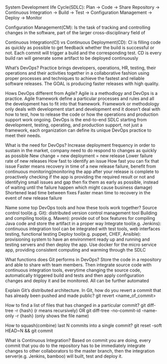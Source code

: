 System Development life Cycle(SDLC):
Plan → Code → Share Repository → Continuous Integration → Build → Test → Configuration Management → Deploy → Monitor

Configuration Management(CM):
Is the task of tracking and controlling changes in the software, part of the larger cross-disciplinary field of

Continuous Integration(CI) vs Continuous Deployment(CD):
CI is filling code as quickly as possible to get feedback whether the build is successful or not. Each commit will trigger a build and the corresponding test.
CD is every build ran will generate some artifact to be deployed continuously

What’s DevOps?
Practice brings developers, operations, HR, testing, their operations and their activities together in a collaborative fashion using proper processes and techniques to achieve the fastest and reliable software releases. The GOAL is producing faster releases with high quality.

Hows DevOps different from Agile?
Agile is a methodlogy and DevOps is a practice. Agile framework define a particular processes and rules and all the development has to fit into that framework. Framework or methodology only deals with development start and development end it doesn’t deal with how to test, how to release the code or how the operations and production support work ongoing. DevOps is the end-to-end SDLC starting from development, testing, operating, and production support, not just a framework, each organization can define its unique DevOps practice to meet their needs.

What is the need for DevOps?
Increase deployment frequency
 in order to sustain in the market, company need to do respond to changes as quickly as possible
New change = new deployment = new release
Lower failure rate of new releases
How fast to identify an issue
How fast you can fix that issue
Faster means recovery in time of a new release failure, benefit from continuous monitoring(monitoring the app after your release is complete to proactively checking if the app is providing the required result or not and identifying small issues and gap then fix them as early as possible, instead of waiting until the failure happen which might cause business damage)
Shortened lead time between fixes
Faster mean time to recovery in the event of new release failure

Name some top DevOps tools and how these tools work together?
Source control tool(e.g. Git): distributed version control management tool
Building and compiling tool(e.g. Maven): provide out of box features for compiling Java code and store the artifact in a proper way
Integrate tool(e.g. Jenkins): continuous integration tool can be integrated with test tools, web interfaces testing, functional testing
Deploy tool(e.g. puppet, CHEF, Ansible): provisioning system to have an environment ready up and running and testing servers and then deploy the app. Use docker for the micro service app, providing consistent computing and warming through the SDLC

What functions does Git performs in DevOps?
Store the code in a repository and able to share with team members. Then integrate source code with continuous integration tools, everytime changing the source code, automatically triggered build and tests and then apply configuration changes and deploy it and be monitored. All can be further automated

Explain Git’s distributed architecture.
In Git, how do you revert a commit that has already been pushed and made public?
git revert <name_of_commit>

How to find a list of files that has changed in a particular commit?
git diff-tree -r {hash}	(r means recursively)
OR
git diff-tree -no-commit-id -name-only -r {hash}	(only shows the file name)

How to squash(combine) last N commits into a single commit?
git reset -soft HEAD~N &&
git commit

What is Continuous Integration?
Based on commit you are doing, every commit that you do to the repository has to be immediately integrate changes to other collaborators to the master branch, then the integration server(e.g. Jenkins, bamboo) will built, test and deploy it.
